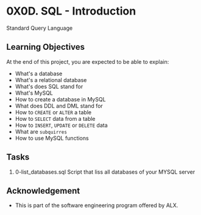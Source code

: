 # 0X0D. SQL - Introduction
Standard Query Language

## Learning Objectives
At the end of this project, you are expected to be able to explain:
- What's a database
- What's a relational database
- What's does SQL stand for
- What's MySQL
- How to create a database in MySQL
- What does DDL and DML stand for
- How to `CREATE` or `ALTER` a table
- How to `SELECT` data from a table
- How to `INSERT`, `UPDATE` or `DELETE` data
- What are `subquirres`
- How to use MySQL functions
## Tasks
1. 0-list_databases.sql
Script that liss all databases of your MYSQL server

## Acknowledgement
- This is part of the software engineering program offered by ALX.
